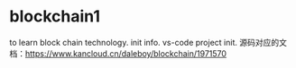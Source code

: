# blockchain1
to learn block chain technology.
init info.
vs-code project init.
源码对应的文档：https://www.kancloud.cn/daleboy/blockchain/1971570
